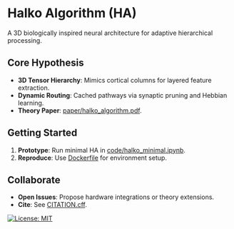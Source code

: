 # Halko Algorithm (HA)  
A 3D biologically inspired neural architecture for adaptive hierarchical processing.  

## Core Hypothesis  
- **3D Tensor Hierarchy**: Mimics cortical columns for layered feature extraction.  
- **Dynamic Routing**: Cached pathways via synaptic pruning and Hebbian learning.  
- **Theory Paper**: [paper/halko_algorithm.pdf](paper/halko_algorithm.pdf).  

## Getting Started  
1. **Prototype**: Run minimal HA in [code/halko_minimal.ipynb](code/halko_minimal.ipynb).  
2. **Reproduce**: Use [Dockerfile](docker/Dockerfile) for environment setup.  

## Collaborate  
- **Open Issues**: Propose hardware integrations or theory extensions.  
- **Cite**: See [CITATION.cff](CITATION.cff).  

[![License: MIT](https://img.shields.io/badge/License-MIT-yellow.svg)](LICENSE.md)
